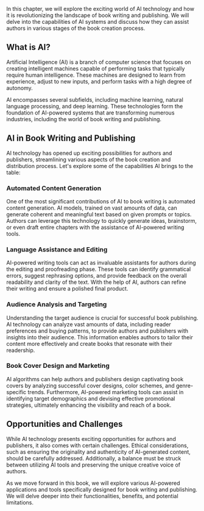 

In this chapter, we will explore the exciting world of AI technology and how it is revolutionizing the landscape of book writing and publishing. We will delve into the capabilities of AI systems and discuss how they can assist authors in various stages of the book creation process.

What is AI?
-----------

Artificial Intelligence (AI) is a branch of computer science that focuses on creating intelligent machines capable of performing tasks that typically require human intelligence. These machines are designed to learn from experience, adjust to new inputs, and perform tasks with a high degree of autonomy.

AI encompasses several subfields, including machine learning, natural language processing, and deep learning. These technologies form the foundation of AI-powered systems that are transforming numerous industries, including the world of book writing and publishing.

AI in Book Writing and Publishing
---------------------------------

AI technology has opened up exciting possibilities for authors and publishers, streamlining various aspects of the book creation and distribution process. Let's explore some of the capabilities AI brings to the table:

### Automated Content Generation

One of the most significant contributions of AI to book writing is automated content generation. AI models, trained on vast amounts of data, can generate coherent and meaningful text based on given prompts or topics. Authors can leverage this technology to quickly generate ideas, brainstorm, or even draft entire chapters with the assistance of AI-powered writing tools.

### Language Assistance and Editing

AI-powered writing tools can act as invaluable assistants for authors during the editing and proofreading phase. These tools can identify grammatical errors, suggest rephrasing options, and provide feedback on the overall readability and clarity of the text. With the help of AI, authors can refine their writing and ensure a polished final product.

### Audience Analysis and Targeting

Understanding the target audience is crucial for successful book publishing. AI technology can analyze vast amounts of data, including reader preferences and buying patterns, to provide authors and publishers with insights into their audience. This information enables authors to tailor their content more effectively and create books that resonate with their readership.

### Book Cover Design and Marketing

AI algorithms can help authors and publishers design captivating book covers by analyzing successful cover designs, color schemes, and genre-specific trends. Furthermore, AI-powered marketing tools can assist in identifying target demographics and devising effective promotional strategies, ultimately enhancing the visibility and reach of a book.

Opportunities and Challenges
----------------------------

While AI technology presents exciting opportunities for authors and publishers, it also comes with certain challenges. Ethical considerations, such as ensuring the originality and authenticity of AI-generated content, should be carefully addressed. Additionally, a balance must be struck between utilizing AI tools and preserving the unique creative voice of authors.

As we move forward in this book, we will explore various AI-powered applications and tools specifically designed for book writing and publishing. We will delve deeper into their functionalities, benefits, and potential limitations.
